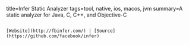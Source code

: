 title=Infer Static Analyzer
tags=tool, native, ios, macos, jvm
summary=A static analyzer for Java, C, C++, and Objective-C
~~~~~~

[Website](http://fbinfer.com/) | [Source](https://github.com/facebook/infer)
